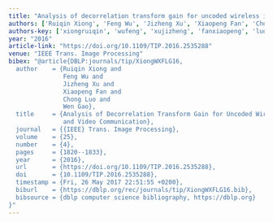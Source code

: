 ```yaml
---
title: "Analysis of decorrelation transform gain for uncoded wireless image and video communication"
authors: ['Ruiqin Xiong', 'Feng Wu', 'Jizheng Xu', 'Xiaopeng Fan', 'Chong Luo', 'Wen Gao 0001']
authors-key: ['xiongruiqin', 'wufeng', 'xujizheng', 'fanxiaopeng', 'luochong', 'gaowen']
year: "2016"
article-link: "https://doi.org/10.1109/TIP.2016.2535288"
venue: "IEEE Trans. Image Processing"
bibex: "@article{DBLP:journals/tip/XiongWXFLG16,
  author    = {Ruiqin Xiong and
               Feng Wu and
               Jizheng Xu and
               Xiaopeng Fan and
               Chong Luo and
               Wen Gao},
  title     = {Analysis of Decorrelation Transform Gain for Uncoded Wireless Image
               and Video Communication},
  journal   = {{IEEE} Trans. Image Processing},
  volume    = {25},
  number    = {4},
  pages     = {1820--1833},
  year      = {2016},
  url       = {https://doi.org/10.1109/TIP.2016.2535288},
  doi       = {10.1109/TIP.2016.2535288},
  timestamp = {Fri, 26 May 2017 22:51:55 +0200},
  biburl    = {https://dblp.org/rec/journals/tip/XiongWXFLG16.bib},
  bibsource = {dblp computer science bibliography, https://dblp.org}
}"
---
```

